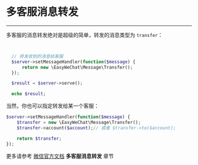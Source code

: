 # 多客服消息转发
---


多客服的消息转发绝对是超级的简单，转发的消息类型为 `transfer`：

```php


  // 转发收到的消息给客服
  $server->setMessageHandler(function($message) {
      return new \EasyWeChat\Message\Transfer();
  });

  $result = $server->serve();

  echo $result;
```

当然，你也可以指定转发给某一个客服：

```php
$server->setMessageHandler(function($message) {
    $transfer = new \EasyWeChat\Message\Transfer();
    $transfer->account($account);// 或者 $transfer->to($account);

    return $transfer;
});
```

更多请参考 [微信官方文档](http://mp.weixin.qq.com/wiki/) **多客服消息转发** 章节